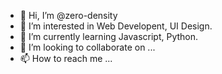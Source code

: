 - 👋 Hi, I’m @zero-density
- 👀 I’m interested in Web Developent, UI Design.
- 🌱 I’m currently learning Javascript, Python.
- 💞️ I’m looking to collaborate on ...
- 📫 How to reach me ...

<!---
zero-density/zero-density is a ✨ special ✨ repository because its `README.md` (this file) appears on your GitHub profile.
You can click the Preview link to take a look at your changes.
--->
